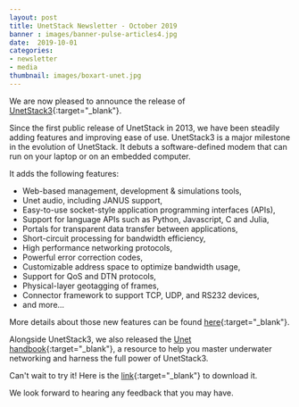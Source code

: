 ```yaml
---
layout: post
title: UnetStack Newsletter - October 2019
banner : images/banner-pulse-articles4.jpg
date:  2019-10-01
categories:
- newsletter
- media
thumbnail: images/boxart-unet.jpg
---
```


We are now pleased to announce the release of [UnetStack3](https://unetstack.net/){:target="_blank"}.

Since the first public release of UnetStack in 2013, we have been steadily adding features and improving ease of use. UnetStack3 is a major milestone in the evolution of UnetStack. It debuts a software-defined modem that can run on your laptop or on an embedded computer.

It adds the following features:

- Web-based management, development & simulations tools,
- Unet audio, including JANUS support,
- Easy-to-use socket-style application programming interfaces (APIs),
- Support for language APIs such as Python, Javascript, C and Julia,
- Portals for transparent data transfer between applications,
- Short-circuit processing for bandwidth efficiency,
- High performance networking protocols,
- Powerful error correction codes,
- Customizable address space to optimize bandwidth usage,
- Support for QoS and DTN protocols,
- Physical-layer geotagging of frames,
- Connector framework to support TCP, UDP, and RS232 devices,
- and more...

More details about those new features can be found [here](https://blog.unetstack.net/whats-new-in-UnetStack3){:target="_blank"}.

Alongside UnetStack3, we also released the [Unet handbook](https://unetstack.net/handbook/){:target="_blank"}, a resource to help you master underwater networking and harness the full power of UnetStack3.

Can't wait to try it! Here is the [link](https://unetstack.net/downloads/){:target="_blank"} to download it.

We look forward to hearing any feedback that you may have.
